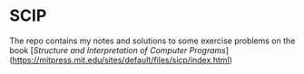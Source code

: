 # SCIP

The repo contains my notes and solutions to some exercise problems on the book
 [*Structure and Interpretation of Computer Programs*] (https://mitpress.mit.edu/sites/default/files/sicp/index.html)

